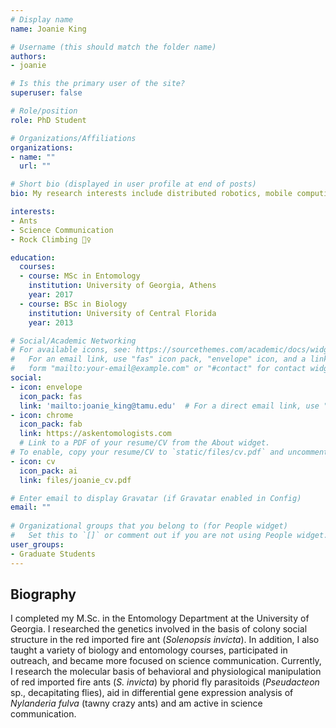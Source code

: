 ```yaml
---
# Display name
name: Joanie King

# Username (this should match the folder name)
authors:
- joanie

# Is this the primary user of the site?
superuser: false

# Role/position
role: PhD Student

# Organizations/Affiliations
organizations:
- name: ""
  url: ""

# Short bio (displayed in user profile at end of posts)
bio: My research interests include distributed robotics, mobile computing and programmable matter.

interests:
- Ants
- Science Communication
- Rock Climbing 🧗‍♀️

education:
  courses:
  - course: MSc in Entomology
    institution: University of Georgia, Athens
    year: 2017
  - course: BSc in Biology
    institution: University of Central Florida
    year: 2013

# Social/Academic Networking
# For available icons, see: https://sourcethemes.com/academic/docs/widgets/#icons
#   For an email link, use "fas" icon pack, "envelope" icon, and a link in the
#   form "mailto:your-email@example.com" or "#contact" for contact widget.
social:
- icon: envelope
  icon_pack: fas
  link: 'mailto:joanie_king@tamu.edu'  # For a direct email link, use "mailto:test@example.org".
- icon: chrome
  icon_pack: fab
  link: https://askentomologists.com
  # Link to a PDF of your resume/CV from the About widget.
# To enable, copy your resume/CV to `static/files/cv.pdf` and uncomment the lines below.  
- icon: cv
  icon_pack: ai
  link: files/joanie_cv.pdf

# Enter email to display Gravatar (if Gravatar enabled in Config)
email: ""
  
# Organizational groups that you belong to (for People widget)
#   Set this to `[]` or comment out if you are not using People widget.  
user_groups:
- Graduate Students
---
```

## **Biography**

I completed my M.Sc. in the Entomology Department at the University of Georgia. I researched the genetics involved in the basis of colony social structure in the red imported fire ant (*Solenopsis invicta*). In addition, I also taught a variety of biology and entomology courses, participated in outreach, and became more focused on science communication. Currently, I research the molecular basis of behavioral and physiological manipulation of red imported fire ants (*S. invicta*) by phorid fly parasitoids (*Pseudacteon* sp., decapitating flies), aid in differential gene expression analysis of *Nylanderia fulva* (tawny crazy ants) and am active in science communication.
